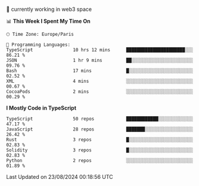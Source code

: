 🔭 currently working in web3 space

<!--START_SECTION:waka-->
📊 **This Week I Spent My Time On** 

```text
🕑︎ Time Zone: Europe/Paris

💬 Programming Languages: 
TypeScript               10 hrs 12 mins      ██████████████████████░░░   86.21 % 
JSON                     1 hr 9 mins         ██░░░░░░░░░░░░░░░░░░░░░░░   09.76 % 
Bash                     17 mins             █░░░░░░░░░░░░░░░░░░░░░░░░   02.52 % 
XML                      4 mins              ░░░░░░░░░░░░░░░░░░░░░░░░░   00.67 % 
CocoaPods                2 mins              ░░░░░░░░░░░░░░░░░░░░░░░░░   00.29 % 
```

**I Mostly Code in TypeScript** 

```text
TypeScript               50 repos            ████████████░░░░░░░░░░░░░   47.17 % 
JavaScript               28 repos            ███████░░░░░░░░░░░░░░░░░░   26.42 % 
Rust                     3 repos             █░░░░░░░░░░░░░░░░░░░░░░░░   02.83 % 
Solidity                 3 repos             █░░░░░░░░░░░░░░░░░░░░░░░░   02.83 % 
Python                   2 repos             ░░░░░░░░░░░░░░░░░░░░░░░░░   01.89 % 
```




 Last Updated on 23/08/2024 00:18:56 UTC
<!--END_SECTION:waka-->
